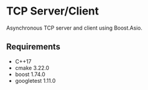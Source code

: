 # TCP Server/Client
Asynchronous TCP server and client using Boost.Asio. 
## Requirements
- C++17
- cmake 3.22.0
- boost 1.74.0
- googletest 1.11.0

